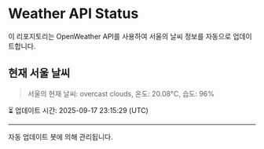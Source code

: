 
# Weather API Status

이 리포지토리는 OpenWeather API를 사용하여 서울의 날씨 정보를 자동으로 업데이트합니다.

## 현재 서울 날씨
> 서울의 현재 날씨: overcast clouds, 온도: 20.08°C, 습도: 96%

⏳ 업데이트 시간: 2025-09-17 23:15:29 (UTC)

---
자동 업데이트 봇에 의해 관리됩니다.

